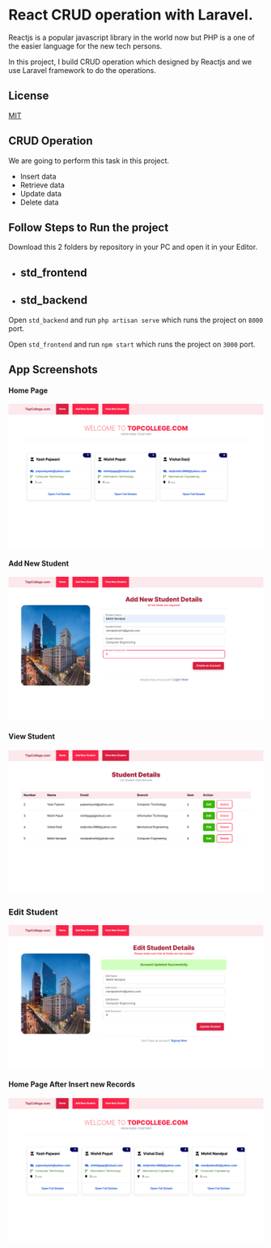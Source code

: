 
# React CRUD operation with  Laravel.

Reactjs is a popular javascript library in the world now but PHP is a one of the easier language for the new tech persons.

In this project, I build CRUD operation which designed by Reactjs and we use Laravel framework to do the operations.


## License

[MIT](https://choosealicense.com/licenses/mit/)


## CRUD Operation

We are going to perform this task in this project.

- Insert data
- Retrieve data
- Update data 
- Delete data


## Follow Steps to Run the project

Download this 2 folders by repository in your PC and open it in your Editor.

- std_frontend
    - 
- std_backend
    -

Open `std_backend` and run `php artisan serve` which runs the project on ``8000`` port.

Open `std_frontend` and run `npm start` which runs the project on ``3000`` port.


## App Screenshots

#### Home Page
![Home Page](https://raw.githubusercontent.com/nandpalmohit/react-crud-with-laravel/main/screenshots/homepage.png?token=GHSAT0AAAAAABTPJ62GE3I7QWT5SW2JAB2KYSVIUCA)

#### Add New Student
![Add New student](https://raw.githubusercontent.com/nandpalmohit/react-crud-with-laravel/main/screenshots/add_new_student.png?token=GHSAT0AAAAAABTPJ62GHIVRDI2Z6BO5GBGKYSVIY4Q)

#### View Student
![View student page](https://raw.githubusercontent.com/nandpalmohit/react-crud-with-laravel/main/screenshots/view_student.png?token=GHSAT0AAAAAABTPJ62HABBQX3YDCG2RKGI6YSVISOA)

### Edit Student
![Edit student page](https://raw.githubusercontent.com/nandpalmohit/react-crud-with-laravel/main/screenshots/edit_student.png?token=GHSAT0AAAAAABTPJ62GOPP5TOQDIMYF4PL4YSVIS4Q)

#### Home Page After Insert new Records
![Home Page](https://raw.githubusercontent.com/nandpalmohit/react-crud-with-laravel/main/screenshots/home_page.png?token=GHSAT0AAAAAABTPJ62G3LZCUNRMII3SVQTKYSVITDQ)
